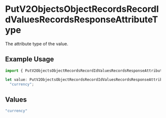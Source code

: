 # PutV2ObjectsObjectRecordsRecordIdValuesRecordsResponseAttributeType

The attribute type of the value.

## Example Usage

```typescript
import { PutV2ObjectsObjectRecordsRecordIdValuesRecordsResponseAttributeType } from "attio-js/models/operations";

let value: PutV2ObjectsObjectRecordsRecordIdValuesRecordsResponseAttributeType =
  "currency";
```

## Values

```typescript
"currency"
```